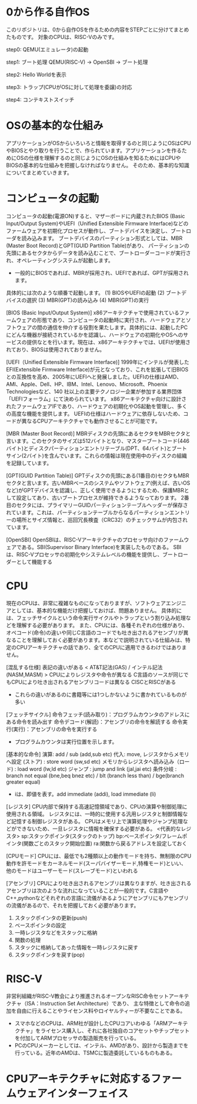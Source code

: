 # 0から作る自作OS
このリポジトリは、0から自作OSを作るための内容をSTEPごとに分けてまとめたものです。
対象のCPUは、RISC-Vのみです。

step0:
QEMU(エミュレータ)の起動

step1:
ブート処理
QEMU(RISC-V) -> OpenSBI -> ブート処理

step2:
Hello Worldを表示

step3:
トラップ(CPUがOSに対して処理を委譲)の対応

step4:
コンテキストスイッチ

# OSの基本的な仕組み
アプリケーションがOSからいろいろと情報を取得するのと同じようにOSはCPUやBIOSとやり取りを行うことで、作られています。アプリケーションを作るためにOSの仕様を理解するのと同じようにOSの仕組みを知るためにはCPUやBIOSの基本的な仕組みを把握しなければなりません。
そのため、基本的な知識についてまとめていきます。

# コンピュータの起動
コンピュータの起動(電源ON)すると、マザーボードに内蔵されたBIOS (Basic Input/Output System)やUEFI（Unified Extensible Firmware Interface)などのファームウェアを初期化プロセスが動作し、ブートデバイスを決定し、ブートローダを読み込みます。
ブートデバイスのパーティション形式としては、MBR (Master Boot Record)とGPT(GUID Partition Table)があり、
パーティションの先頭にあるセクタからデータを読み込むことで、ブートローダーコードが実行され、オペレーティングシステムが起動します。
* 一般的にBIOSであれば、MBRが採用され、UEFIであれば、GPTが採用されます。

具体的には次のような順番で起動します。
(1) BIOSやUEFIの起動
(2) ブートデバイスの選択
(3) MBR(GPT)の読み込み
(4) MBR(GPT)の実行

[BIOS (Basic Input/Output System)]
x86アーキテクチャで使用されているファームウェアの形態であり、コンピュータの起動時に実行され、ハードウェアとソフトウェアの間の通信を仲介する役割を果たします。具体的には、起動したPCにどんな機器が接続されているかを認識し、ハードウェアの初期化やOSへのサービスの提供なとを行います。現在は、x86アーキテクチャでは、UEFIが使用されており、BIOSは使用されておりません。

[UEFI（Unified Extensible Firmware Interface)]
1999年にインテルが発表したEFI(Extensible Firmware Interface)が元となっており、これを拡張して旧BIOSとの互換性を高め、2005年にUEFIへと発展しました。UEFIの仕様はAMD、AMI、Apple、Dell、HP、IBM、Intel、Lenovo、Microsoft、Phoenix Technologiesなど、140 社以上の主要テクノロジー企業が参加する業界団体「UEFIフォーラム」にて決められています。
x86アーキテクチャ向けに設計されたファームウェアIFであり、ハードウェアの初期化やOS起動を管理し、多くの高度な機能を提供します。
UEFIの仕様はハードウェアに依存しないため、コードが異なるCPUアーキテクチャでも動作させることが可能です。

[MBR (Master Boot Record)]
MBRディスクの先頭にあるセクタをMBRセクタと言います。このセクタのサイズは512バイトとなり、マスターブートコード(446バイト)とディスクパーティションエントリテーブル(DPT、64バイト)とブートサイン(2バイト)を含んでいます。これらの情報は現在使用中のディスクの組織を記録しています。

[GPT(GUID Partition Table)]
GPTディスクの先頭にある(1番目の)セクタもMBRセクタと言います。古いMBRベースのシステムやソフトウェア(例えば、古いOSなど)がGPTデバイスを認識し、正しく使用できるようにするため、保護MBRとして設定してあり、古いブートプロセスが維持できるようなっております。
2番目のセクタには、プライマリーGUIDパーティションテーブルヘッダーが保存されています。これは、パーティションテーブルからなるパーティションエントリーの場所とサイズ情報と、巡回冗長検査（CRC32）のチェックサムが内包されています。

[OpenSBI]
OpenSBIは、RISC-Vアーキテクチャのプロセッサ向けのファームウェアである。SBI(Supervisor Binary Interface)を実装したものである。
SBIは、RISC-Vプロセッサの初期化やシステムレベルの機能を提供し、ブートローダーとして機能する

# CPU
現在のCPUは、非常に複雑なものになっておりますが、ソフトウェアエンジニアとしては、基本的な機能だけ把握しておけば、問題ありません。
具体的には、フェッチサイクルという命令実行サイクルやトラップという割り込み処理などを理解する必要があります。
また、CPUには、各種それぞれの仕様があり、オペコード(命令)の違いや同じC言語のコードでも吐き出されるアセンブリが異なることを理解しておく必要があります。本などで説明されている仕組みは、特定のCPUアーキテクチャの話であり、全てのCPUに適用できるわけではありません。

[混乱する仕様]
表記の違いがある < AT&T記法(GAS) / インテル記法(NASM,MASM) >
CPUによりレジスタや命令が異なる
C言語のソースが同じでもCPUにより吐き出されるアセンブリコードは異なる
CISCとRISCがある
* これらの違いがあるのに書籍等には1つしかないように書かれているものが多い

[フェッチサイクル]
命令フェッチ(読み取り)：プログラムカウンタのアドレスにある命令を読み出す
命令デコード(解読)：アセンブリの命令を解読する
命令実行(実行)：アセンブリの命令を実行する
* プログラムカウンタは実行位置を示します。

[基本的な命令]
演算: add / sub (add,sub etc)
代入: move,
レジスタからメモリへ設定 (ストア) : store word (sw,sd etc)
メモリからレジスタへ読み込み（ロード) : load word (lw,ld etc)
ジャンプ : jump and link (jal,jai etc)
条件分岐 : branch not equal (bne,beq bnez etc) / blt (branch less than) / bge(branch greater equal)
* iは、即値を表す。add immediate (addi), load immediate (li)

[レジスタ]
CPU内部で保持する高速記憶領域であり、CPUの演算や制御処理に使用される領域。
レジスタには、一時的に使用する汎用レジスタと制御情報など記憶する制御レジスタがある。
CPUはメモリ上で演算処理やジャンプ処理などができないため、一旦レジスタに情報を確保する必要がある。
<代表的なレジスタ>
sp:スタックポインタ(スタックのトップ)
bp:ベースポインタ/フレームポインタ(関数ごとのスタック開始位置)
ra:関数から戻るアドレスを設定しておく

[CPUモード]
CPUには、最低でも2種類以上の動作モードを持ち、無制限のCPU動作を許モードをカーネルモード(スーパバイザーモード,特権モード)といい、他のモードはユーザーモード(スレーブモード)といわれる

[アセンブリ]
CPUにより吐き出されるアセンブリは異なりますが、吐き出されるアセンブリは次のような流れになっていることが一般的です。C言語やC++,pythonなどそれぞれの言語に流儀があるようにアセンブリにもアセンブリの流儀があるので、それを把握しておく必要があります。
1. スタックポインタの更新(push)
2. ベースポインタの設定
3. 一時レジスタなどをスタックに格納
4. 関数の処理
5. スタックに格納してあった情報を一時レジスタに戻す
6. スタックポインタを戻す(pop)

# RISC-V
非営利組織がRISC-V教会により推進されるオープンなRISC命令セットアーキテクチャ（ISA：Instruction Set Architecture）であり、
主な特徴として命令の追加を自由に行えることやライセンス料やロイヤルティーが不要なことである。

* スマホなどのCPUは、ARM社が設計したCPUコアいわゆる「ARMアーキテクチャ」をライセンス購入し、それに各社独自のコアセットやチップセットを付加してARMプロセッサの製造販売を行っている。
* PCのCPUメーカーとしては、インテル、AMDがあり、設計から製造までを行っている。近年のAMDは、TSMCに製造委託しているものもある。

# CPUアーキテクチャに対応するファームウェアインターフェイス




